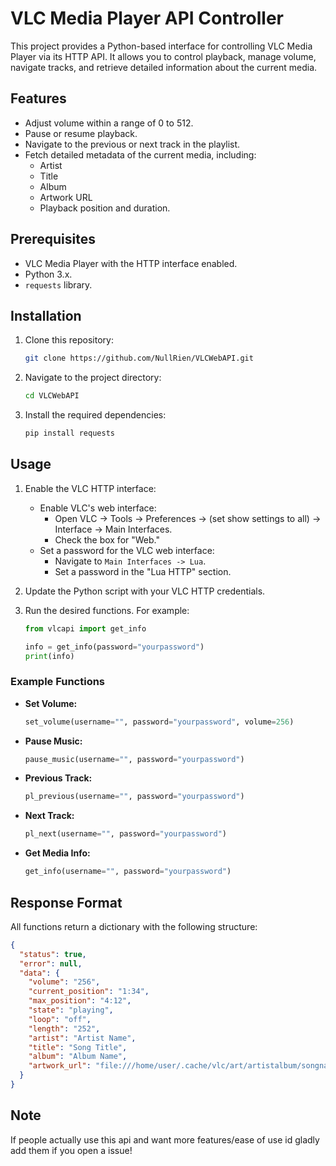 # VLC Media Player API Controller

This project provides a Python-based interface for controlling VLC Media Player via its HTTP API. It allows you to control playback, manage volume, navigate tracks, and retrieve detailed information about the current media.

## Features

- Adjust volume within a range of 0 to 512.
- Pause or resume playback.
- Navigate to the previous or next track in the playlist.
- Fetch detailed metadata of the current media, including:
  - Artist
  - Title
  - Album
  - Artwork URL
  - Playback position and duration.

## Prerequisites

- VLC Media Player with the HTTP interface enabled.
- Python 3.x.
- `requests` library.

## Installation

1. Clone this repository:
   ```bash
   git clone https://github.com/NullRien/VLCWebAPI.git
   ```

2. Navigate to the project directory:
   ```bash
   cd VLCWebAPI
   ```

3. Install the required dependencies:
   ```bash
   pip install requests
   ```

## Usage

1. Enable the VLC HTTP interface:
   - Enable VLC's web interface:
     - Open VLC -> Tools -> Preferences -> (set show settings to all) -> Interface -> Main Interfaces.
     - Check the box for "Web."
   - Set a password for the VLC web interface:
     - Navigate to `Main Interfaces -> Lua`.
     - Set a password in the "Lua HTTP" section.

2. Update the Python script with your VLC HTTP credentials.

3. Run the desired functions. For example:

   ```python
   from vlcapi import get_info

   info = get_info(password="yourpassword")
   print(info)
   ```

### Example Functions

- **Set Volume:**
  ```python
  set_volume(username="", password="yourpassword", volume=256)
  ```

- **Pause Music:**
  ```python
  pause_music(username="", password="yourpassword")
  ```

- **Previous Track:**
  ```python
  pl_previous(username="", password="yourpassword")
  ```

- **Next Track:**
  ```python
  pl_next(username="", password="yourpassword")
  ```

- **Get Media Info:**
  ```python
  get_info(username="", password="yourpassword")
  ```

## Response Format

All functions return a dictionary with the following structure:

```json
{
  "status": true,
  "error": null,
  "data": {
    "volume": "256",
    "current_position": "1:34",
    "max_position": "4:12",
    "state": "playing",
    "loop": "off",
    "length": "252",
    "artist": "Artist Name",
    "title": "Song Title",
    "album": "Album Name",
    "artwork_url": "file:///home/user/.cache/vlc/art/artistalbum/songname/art/art.jpg"
  }
}
```

## Note

If people actually use this api and want more features/ease of use id gladly add them if you open a issue!
